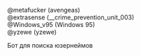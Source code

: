 @metafucker (avengeas)                                    
@extrasense (__crime_prevention_unit_003)                          
@Windows_v95 (Windows 95)                            
@yzewe (yzewe)                       
   

Бот для поиска юзернеймов
